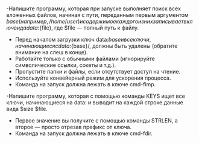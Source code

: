 ####

-Напишите программу, которая при запуске выполняет поиск всех вложенных файлов, начиная с пути, переданным первым аргументом $base (например, /home/user) и содержимое каждого из них записывает в ключ вида data:${file}, где $file — полный путь к файлу.

 - Перед началом загрузки ключ data:${base} и все ключи, начинающиеся с data:${base}/, должны быть удалены (обратите внимание на слеш в конце).
 - Работайте только с обычными файлами (игнорируйте символические ссылки, сокеты и т.д.).
 - Пропустите папки и файлы, если отсутствует доступ на чтение.
 - Используйте конвейерный режим для ускорения процесса.
 - Команда на запуск должна лежать в ключе cmd-fimp.
 
-Напишите программу, которая с помощью команды KEYS ищет все ключи, начинающиеся на data: и выводит на каждой строке данные вида $size $file.
 - Первое значение вы получите с помощью команды STRLEN, а второе — просто отрезав префикс от ключа.
 - Команда на запуск должна лежать в ключе cmd-fdir.
